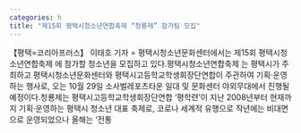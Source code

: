 ```yaml
---
categories: h
title: "제15회 평택시청소년연합축제 “청룡제” 참가팀 모집"
---
```

【평택=코리아프러스】 이태호 기자 = 평택시청소년문화센터에서는 제15회 평택시청소년연합축제 에 참가할 청소년을 모집하고 있다.평택시청소년연합축제 는 평택시가 주최하고 평택시청소년문화센터와 평택시고등학교학생회장단연합이 주관하여 기획·운영하는 행사로, 오는 10월 29일 소사벌레포츠타운 일대 및 문화센터 야외무대에서 진행될 예정이다.청룡제는 평택시고등학교학생회장단연합 ‘평학련’이 지난 2008년부터 현재까지 기획·운영하는 평택시 청소년 대표 축제로, 코로나 세계적 유행으로 작년에는 비대면으로 운영되었으나 올해는 ‘전통